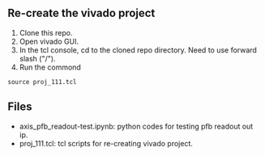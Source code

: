 
Re-create the vivado project
--------------
1. Clone this repo.
2. Open vivado GUI.
3. In the tcl console, cd to the cloned repo directory. Need to use forward slash ("/").
4. Run the commond
```console
source proj_111.tcl
```


Files
--------------    
- axis_pfb_readout-test.ipynb: python codes for testing pfb readout out ip.
- proj_111.tcl: tcl scripts for re-creating vivado project.
